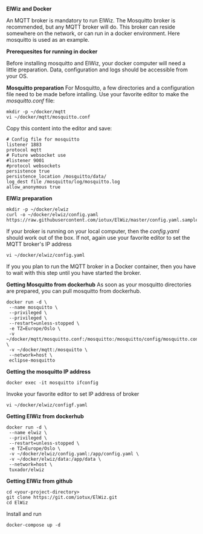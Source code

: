**ElWiz and Docker**

An MQTT broker is mandatory to run ElWiz.
The Mosquitto broker is recommended, but any MQTT broker will do. This broker can reside somewhere on the network, or can run in a docker environment. Here mosquitto is used as an example.

**Prerequesites for running in docker**

Before installing mosquitto and ElWiz, your docker computer will need a little preparation.
Data, configuration and logs should be accessible from your OS.

**Mosquitto preparation**
For Mosquitto, a few directories and a configuration file need to be made before intalling. 
Use your favorite editor to make the *mosquitto.conf* file:

```
mkdir -p ~/docker/mqtt
vi ~/docker/mqtt/mosquitto.conf
```
Copy this content into the editor and save:
```
# Config file for mosquitto
listener 1883
protocol mqtt
# Future websocket use
#listener 9001
#protocol websockets
persistence true
persistence_location /mosquitto/data/
log_dest file /mosquitto/log/mosquitto.log
allow_anonymous true
```
**ElWiz preparation**
```
mkdir -p ~/docker/elwiz
curl -o ~/docker/elwiz/config.yaml https://raw.githubusercontent.com/iotux/ElWiz/master/config.yaml.sample
```
If your broker is running on your local computer, then the *config.yaml* should work out of the box.
If not, again use your favorite editor to set the MQTT broker's IP address
```
vi ~/docker/elwiz/config.yaml
```
If you you plan to run the MQTT broker in a Docker container, then you have to wait with this step until you have started the broker.

**Getting Mosquitto from dockerhub**
As soon as your mosquitto directories are prepared, you can pull mosquitto from dockerhub.
```
docker run -d \
 --name mosquitto \
 --privileged \
 --privileged \
 --restart=unless-stopped \
 -e TZ=Europe/Oslo \
 -v ~/docker/mqtt/mosquitto.conf:/mosquitto:/mosquitto/config/mosquitto.conf \
 -v ~/docker/mqtt:/mosquitto \
 --network=host \
 eclipse-mosquitto
```
**Getting the mosquitto IP address**
```
docker exec -it mosquitto ifconfig
```
Invoke your favorite editor to set IP address of broker
```
vi ~/docker/elwiz/configf.yaml
```
**Getting ElWiz from dockerhub**
```
docker run -d \
 --name elwiz \
 --privileged \
 --restart=unless-stopped \
 -e TZ=Europe/Oslo \
 -v ~/docker/elwiz/config.yaml:/app/config.yaml \
 -v ~/docker/elwiz/data:/app/data \
 --network=host \
 tuxador/elwiz
```
**Getting ElWiz from github**
```
cd <your-project-directory>
git clone https://git.com/iotux/ElWiz.git
cd ElWiz
```
Install and run
```
docker-compose up -d
```
